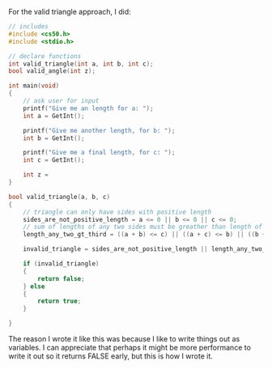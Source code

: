 For the valid triangle approach, I did:

```c
// includes
#include <cs50.h>
#include <stdio.h>

// declare functions
int valid_triangle(int a, int b, int c);
bool valid_angle(int z);

int main(void)
{
    // ask user for input
    printf("Give me an length for a: ");
    int a = GetInt();

    printf("Give me another length, for b: ");
    int b = GetInt();

    printf("Give me a final length, for c: ");
    int c = GetInt();

    int z =
}

bool valid_triangle(a, b, c)
{
    // triangle can only have sides with positive length
    sides_are_not_positive_length = a <= 0 || b <= 0 || c <= 0;
    // sum of lengths of any two sides must be greather than length of the 3rd side
    length_any_two_gt_third = ((a + b) <= c) || ((a + c) <= b) || ((b + c) <= a);

    invalid_triangle = sides_are_not_positive_length || length_any_two_gt_third;

    if (invalid_triangle)
    {
        return false;
    } else
    {
        return true;
    }

}
```

The reason I wrote it like this was because I like to write things out as variables. I can appreciate that perhaps it might be more performance to write it out so it returns FALSE early, but this is how I wrote it.